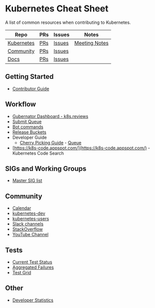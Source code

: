 # Kubernetes Cheat Sheet

A list of common resources when contributing to Kubernetes.

| Repo | PRs | Issues | Notes |
| ---- | --- | ------ | ----- |
| [Kubernetes](https://github.com/kubernetes/kubernetes) | [PRs](https://github.com/kubernetes/kubernetes/pulls) | [Issues](https://github.com/kubernetes/kubernetes/issues) | [Meeting Notes](http://bit.ly/kubenotes)
| [Community](https://github.com/kubernetes/community) | [PRs](https://github.com/kubernetes/community/pulls) | [Issues](https://github.com/kubernetes/community/issues) |
| [Docs](https://github.com/kubernetes/website) | [PRs](https://github.com/kubernetes/website/pulls) | [Issues](https://github.com/kubernetes/website/issues)

## Getting Started

- [Contributor Guide](https://github.com/kubernetes/community/blob/master/contributors/guide/README.md) 

## Workflow

- [Gubernator Dashboard - k8s.reviews](https://k8s-gubernator.appspot.com/pr)
- [Submit Queue](https://submit-queue.k8s.io)
- [Bot commands](https://go.k8s.io/bot-commands)
- [Release Buckets](http://gcsweb.k8s.io/gcs/kubernetes-release/)
- Developer Guide
  - [Cherry Picking Guide](/contributors/devel/cherry-picks.md) - [Queue](http://cherrypick.k8s.io/#/queue)
- [https://k8s-code.appspot.com/](https://k8s-code.appspot.com/) - Kubernetes Code Search


## SIGs and Working Groups

- [Master SIG list](/sig-list.md#master-sig-list)

## Community

- [Calendar](https://calendar.google.com/calendar/embed?src=cgnt364vd8s86hr2phapfjc6uk%40group.calendar.google.com)
- [kubernetes-dev](https://groups.google.com/forum/#!forum/kubernetes-dev)
- [kubernetes-users](https://groups.google.com/forum/#!forum/kubernetes-users)
- [Slack channels](http://slack.k8s.io/)
- [StackOverflow](https://stackoverflow.com/questions/tagged/kubernetes)
- [YouTube Channel](https://www.youtube.com/c/KubernetesCommunity/)

## Tests

- [Current Test Status](https://prow.k8s.io/)
- [Aggregated Failures](https://storage.googleapis.com/k8s-gubernator/triage/index.html)
- [Test Grid](https://k8s-testgrid.appspot.com/)

## Other

- [Developer Statistics](https://k8s.devstats.cncf.io)
